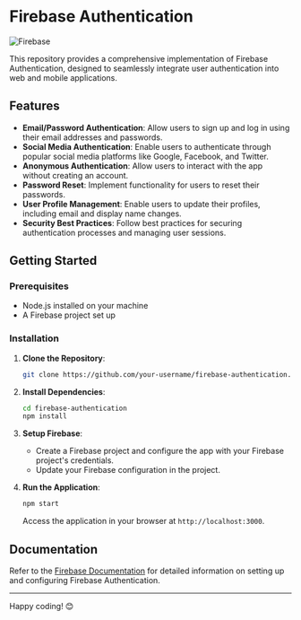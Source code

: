 # Firebase Authentication

![Firebase](https://logowik.com/content/uploads/images/firebase5601.logowik.com.webp)

This repository provides a comprehensive implementation of Firebase Authentication, designed to seamlessly integrate user authentication into web and mobile applications.

## Features

- **Email/Password Authentication**: Allow users to sign up and log in using their email addresses and passwords.
- **Social Media Authentication**: Enable users to authenticate through popular social media platforms like Google, Facebook, and Twitter.
- **Anonymous Authentication**: Allow users to interact with the app without creating an account.
- **Password Reset**: Implement functionality for users to reset their passwords.
- **User Profile Management**: Enable users to update their profiles, including email and display name changes.
- **Security Best Practices**: Follow best practices for securing authentication processes and managing user sessions.

## Getting Started

### Prerequisites

- Node.js installed on your machine
- A Firebase project set up

### Installation

1. **Clone the Repository**:
    ```bash
    git clone https://github.com/your-username/firebase-authentication.git
    ```
2. **Install Dependencies**:
    ```bash
    cd firebase-authentication
    npm install
    ```
3. **Setup Firebase**:
    - Create a Firebase project and configure the app with your Firebase project's credentials.
    - Update your Firebase configuration in the project.

4. **Run the Application**:
    ```bash
    npm start
    ```
    Access the application in your browser at `http://localhost:3000`.

## Documentation

Refer to the [Firebase Documentation](https://firebase.google.com/docs/auth) for detailed information on setting up and configuring Firebase Authentication.

---

Happy coding! 😊
